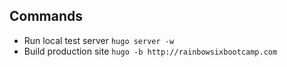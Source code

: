 ## Commands

* Run local test server `hugo server -w`
* Build production site `hugo -b http://rainbowsixbootcamp.com`
